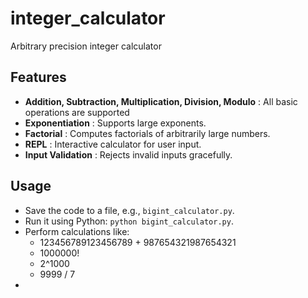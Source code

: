 # integer_calculator

 Arbitrary precision integer calculator

## Features

* **Addition, Subtraction, Multiplication, Division, Modulo** : All basic operations are supported
* **Exponentiation** : Supports large exponents.
* **Factorial** : Computes factorials of arbitrarily large numbers.
* **REPL** : Interactive calculator for user input.
* **Input Validation** : Rejects invalid inputs gracefully.

## Usage

* Save the code to a file, e.g., `bigint_calculator.py`.
* Run it using Python: `python bigint_calculator.py`.
* Perform calculations like:
  * 123456789123456789 + 987654321987654321
  * 1000000!
  * 2^1000
  * 9999 / 7
*
